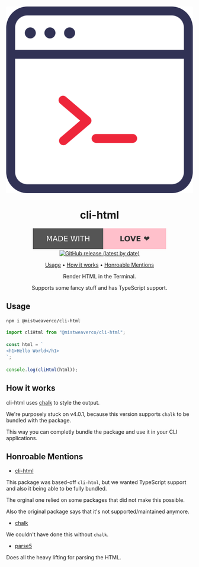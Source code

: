 <div align="center">

![cli-html Logo](assets/logo.svg)

# cli-html

[![Made with love](assets/badge-made-with-love.svg)](https://github.com/mistweaverco/cli-html-node/graphs/contributors)
[![GitHub release (latest by date)](https://img.shields.io/github/v/release/mistweaverco/cli-htmlnode?style=for-the-badge)](https://github.com/mistweaverco/cli-html-node/releases/latest)

[Usage](#usage) • [How it works](#how-it-works) • [Honroable Mentions](#honroable-mentions)

<p></p>

Render HTML in the Terminal.

Supports some fancy stuff and has TypeScript support.

<p></p>

</div>

## Usage

```sh
npm i @mistweaverco/cli-html
```

```js
import cliHtml from "@mistweaverco/cli-html";

const html = `
<h1>Hello World</h1>
`;

console.log(cliHtml(html));
```

## How it works

cli-html uses [chalk](https://www.npmjs.com/package/chalk) to style the output.

We're purposely stuck on v4.0.1,
because this version supports `chalk` to be bundled with the package.

This way you can completly bundle the package and use it in your CLI applications.

## Honroable Mentions

- [cli-html](https://www.npmjs.com/package/cli-html)

This package was based-off `cli-html`,
but we wanted TypeScript support and also it being able to be fully bundled.

The orginal one relied on some packages that did not make this possible.

Also the original package says that it's not supported/maintained anymore.

- [chalk](https://www.npmjs.com/package/chalk)

We couldn't have done this without `chalk`.

- [parse5](https://www.npmjs.com/package/parse5)

Does all the heavy lifting for parsing the HTML.
